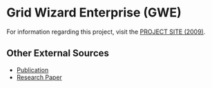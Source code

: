 # Grid Wizard Enterprise (GWE)

For information regarding this project, visit the [PROJECT SITE (2009)](https://marco-ruiz.github.io/grid-wizard-enterprise/).

## Other External Sources

- [Publication](http://www.springerlink.com/content/j3l733vn48jp1911)
- [Research Paper](http://www.i3s.unice.fr/~johan/MICCAI-Grid08/pdf/ruizMICCAIG.pdf)

